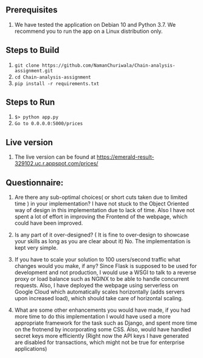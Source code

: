 ## Prerequisites
1. We have tested the application on Debian 10 and Python 3.7. We recommend you to run the app on a Linux distribution only.

## Steps to Build
1. `git clone https://github.com/NamanChuriwala/Chain-analysis-assignment.git`
2. `cd Chain-analysis-assignment`
3. `pip install -r requirements.txt`

## Steps to Run
1. `$> python app.py`
2. `Go to 0.0.0.0:5000/prices`

## Live version
1. The live version can be found at https://emerald-result-329102.uc.r.appspot.com/prices/

## Questionnaire:

1. Are there any sub-optimal choices( or short cuts taken due to limited time ) in your implementation?
    I have not stuck to the Object Oriented way of design in this implementation due to lack of time. Also I have
    not spent a lot of effort in improving the Frontend of the webpage, which could have been improved.
    
2. Is any part of it over-designed? ( It is fine to over-design to showcase your skills as long as you are clear about it)
    No. The implementation is kept very simple.
    
3. If you have to scale your solution to 100 users/second traffic what changes would you make, if any?
    Since Flask is supposed to be used for development and not production, I would use a WSGI to talk to a reverse proxy or load
    balance such as NGINX to be able to handle concurrent requests. Also, I have deployed the webpage using serverless on Google Cloud
    which automatically scales horizontally (adds servers upon increased load), which should take care of horizontal scaling.
    
4. What are some other enhancements you would have made, if you had more time to do this implementation
    I would have used a more appropriate framework for the task such as Django, and spent more time on the frotnend by incorporating
    some CSS. Also, would have handled secret keys more efficiently (Right now the API keys I have generated are disabled for transactions, 
    which might not be true for enterprise applications)
